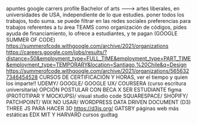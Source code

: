 apuntes
google carrers profile
Bachelor of arts ---> artes liberales, en universidades de USA, independiente de lo que estudies.
poner todos los trabajos, todo suma.
se puede filtrar en las redes sociales preferencias para trabajos referentes a tu área
TEAMS
como organización de códigos, pides ayuda de financiamiento, lo ofrece a estudiantes, y te pagan (GOOGLE SUMMER OF CODE)
https://summerofcode.withgoogle.com/archive/2021/organizations
https://careers.google.com/jobs/results/?distance=50&employment_type=FULL_TIME&employment_type=PART_TIME&employment_type=TEMPORARY&location=Santiago,%20Chile&q=Design
https://summerofcode.withgoogle.com/archive/2021/organizations/5656327346454528
CURSOS DE CERTIFICACIÓN Y HORAS, ver el tiempo y quien los imparte!!
UDEMY/ GOOGLE/ GOOGLE UX/ COURSERA (curso escritura universitaria)
OPCIÓN POSTULAR CON BECA X SER ESTUDIANTE
figma (PROTOTIPAR Y MOCKUPS)/ visual studio code
SQUARESPACE/ SHOPIFY/ PATCHPOINT/ WIX NO USAR/ WORDPRESS
DATA DRIVEN DOCUMENT (D3)
THREE JS PARA HACER 3D https://d3js.org/
GATSBY páginas web más estáticas
EDX MIT Y HARVARD cursos gudtag
